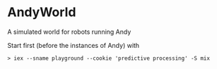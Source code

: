 # AndyWorld

A simulated world for robots running Andy

Start first (before the instances of Andy) with

    > iex --sname playground --cookie 'predictive processing' -S mix


